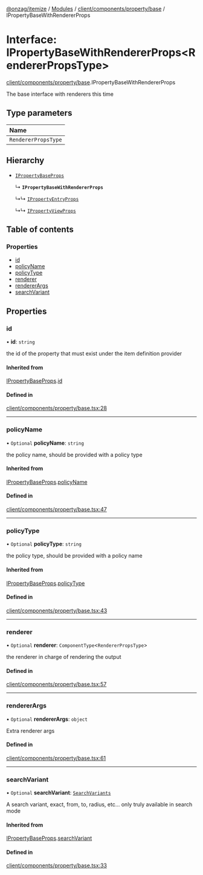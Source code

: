 [@onzag/itemize](../README.md) / [Modules](../modules.md) / [client/components/property/base](../modules/client_components_property_base.md) / IPropertyBaseWithRendererProps

# Interface: IPropertyBaseWithRendererProps<RendererPropsType\>

[client/components/property/base](../modules/client_components_property_base.md).IPropertyBaseWithRendererProps

The base interface with renderers this time

## Type parameters

| Name |
| :------ |
| `RendererPropsType` |

## Hierarchy

- [`IPropertyBaseProps`](client_components_property_base.IPropertyBaseProps.md)

  ↳ **`IPropertyBaseWithRendererProps`**

  ↳↳ [`IPropertyEntryProps`](client_components_property_base.IPropertyEntryProps.md)

  ↳↳ [`IPropertyViewProps`](client_components_property_base.IPropertyViewProps.md)

## Table of contents

### Properties

- [id](client_components_property_base.IPropertyBaseWithRendererProps.md#id)
- [policyName](client_components_property_base.IPropertyBaseWithRendererProps.md#policyname)
- [policyType](client_components_property_base.IPropertyBaseWithRendererProps.md#policytype)
- [renderer](client_components_property_base.IPropertyBaseWithRendererProps.md#renderer)
- [rendererArgs](client_components_property_base.IPropertyBaseWithRendererProps.md#rendererargs)
- [searchVariant](client_components_property_base.IPropertyBaseWithRendererProps.md#searchvariant)

## Properties

### id

• **id**: `string`

the id of the property that must exist under the item definition
provider

#### Inherited from

[IPropertyBaseProps](client_components_property_base.IPropertyBaseProps.md).[id](client_components_property_base.IPropertyBaseProps.md#id)

#### Defined in

[client/components/property/base.tsx:28](https://github.com/onzag/itemize/blob/a24376ed/client/components/property/base.tsx#L28)

___

### policyName

• `Optional` **policyName**: `string`

the policy name, should be provided with a policy type

#### Inherited from

[IPropertyBaseProps](client_components_property_base.IPropertyBaseProps.md).[policyName](client_components_property_base.IPropertyBaseProps.md#policyname)

#### Defined in

[client/components/property/base.tsx:47](https://github.com/onzag/itemize/blob/a24376ed/client/components/property/base.tsx#L47)

___

### policyType

• `Optional` **policyType**: `string`

the policy type, should be provided with a policy name

#### Inherited from

[IPropertyBaseProps](client_components_property_base.IPropertyBaseProps.md).[policyType](client_components_property_base.IPropertyBaseProps.md#policytype)

#### Defined in

[client/components/property/base.tsx:43](https://github.com/onzag/itemize/blob/a24376ed/client/components/property/base.tsx#L43)

___

### renderer

• `Optional` **renderer**: `ComponentType`<`RendererPropsType`\>

the renderer in charge of rendering the output

#### Defined in

[client/components/property/base.tsx:57](https://github.com/onzag/itemize/blob/a24376ed/client/components/property/base.tsx#L57)

___

### rendererArgs

• `Optional` **rendererArgs**: `object`

Extra renderer args

#### Defined in

[client/components/property/base.tsx:61](https://github.com/onzag/itemize/blob/a24376ed/client/components/property/base.tsx#L61)

___

### searchVariant

• `Optional` **searchVariant**: [`SearchVariants`](../modules/constants.md#searchvariants)

A search variant, exact, from, to, radius, etc...
only truly available in search mode

#### Inherited from

[IPropertyBaseProps](client_components_property_base.IPropertyBaseProps.md).[searchVariant](client_components_property_base.IPropertyBaseProps.md#searchvariant)

#### Defined in

[client/components/property/base.tsx:33](https://github.com/onzag/itemize/blob/a24376ed/client/components/property/base.tsx#L33)
